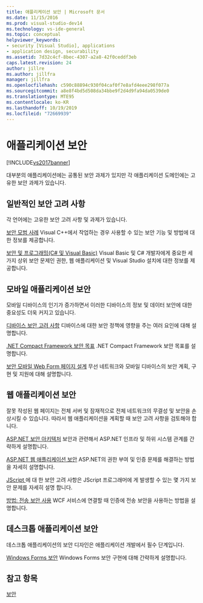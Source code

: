 ```yaml
---
title: 애플리케이션 보안 | Microsoft 문서
ms.date: 11/15/2016
ms.prod: visual-studio-dev14
ms.technology: vs-ide-general
ms.topic: conceptual
helpviewer_keywords:
- security [Visual Studio], applications
- application design, securability
ms.assetid: 7d32c4cf-8bec-4307-a2a8-42f0ceddf3eb
caps.latest.revision: 24
author: jillre
ms.author: jillfra
manager: jillfra
ms.openlocfilehash: c590c88894c930f04caf0f7e8afd4eee298f077a
ms.sourcegitcommit: a8e8f4bd5d508da34bbe9f2d4d9fa94da0539de0
ms.translationtype: MTE95
ms.contentlocale: ko-KR
ms.lasthandoff: 10/19/2019
ms.locfileid: "72669939"
---
```

# <a name="securing-applications"></a>애플리케이션 보안
[!INCLUDE[vs2017banner](../includes/vs2017banner.md)]

대부분의 애플리케이션에는 공통된 보안 과제가 있지만 각 애플리케이션 도메인에는 고유한 보안 과제가 있습니다.

## <a name="general-security-considerations"></a>일반적인 보안 고려 사항
 각 언어에는 고유한 보안 고려 사항 및 과제가 있습니다.

 [보안 모범 사례](https://msdn.microsoft.com/library/86acaccf-cdb4-4517-bd58-553618e3ec42) Visual C++에서 작업하는 경우 사용할 수 있는 보안 기능 및 방법에 대한 정보를 제공합니다.

 [보안 및 프로그래밍(C# 및 Visual Basic)](https://msdn.microsoft.com/227e2863-cf09-4c28-9611-bcd82be5e994) Visual Basic 및 C# 개발자에게 중요한 세 가지 상위 보안 문제인 권한, 웹 애플리케이션 및 Visual Studio 설치에 대한 정보를 제공합니다.

## <a name="securing-mobile-applications"></a>모바일 애플리케이션 보안
 모바일 디바이스의 인기가 증가하면서 이러한 디바이스의 정보 및 데이터 보안에 대한 중요성도 더욱 커지고 있습니다.

 [디바이스 보안 고려 사항](https://msdn.microsoft.com/45fab484-8718-452e-8210-04fda3c6cb87) 디바이스에 대한 보안 정책에 영향을 주는 여러 요인에 대해 설명합니다.

 [.NET Compact Framework 보안 목표](https://msdn.microsoft.com/64ac2770-e2bc-40a3-abbf-56c8a2c0e364) .NET Compact Framework 보안 목표를 설명합니다.

 [보안 모바일 Web Form 페이지 설계](https://msdn.microsoft.com/b69727c1-f81f-4221-a116-8f92f769365f) 무선 네트워크와 모바일 디바이스의 보안 계획, 구현 및 지원에 대해 설명합니다.

## <a name="securing-web-applications"></a>웹 애플리케이션 보안
 잘못 작성된 웹 페이지는 전체 서버 및 잠재적으로 전체 네트워크의 무결성 및 보안을 손상시킬 수 있습니다. 따라서 웹 애플리케이션을 계획할 때 보안 고려 사항을 검토해야 합니다.

 [ASP.NET 보안 아키텍처](https://msdn.microsoft.com/library/c34d6f4f-f64d-4697-bd32-02dd2ddf726f) 보안과 관련해서 ASP.NET 인프라 및 하위 시스템 관계를 간략하게 설명합니다.

 [ASP.NET 웹 애플리케이션 보안](https://msdn.microsoft.com/library/658d0430-1644-4744-b52d-08b0d6fcacb8) ASP.NET의 권한 부여 및 인증 문제를 해결하는 방법을 자세히 설명합니다.

 [JScript ](https://msdn.microsoft.com/8572efc9-071a-472d-a1a4-f0a3b42644c1)에 대 한 보안 고려 사항은 JScript 프로그래머에 게 발생할 수 있는 몇 가지 보안 문제를 자세히 설명 합니다.

 [방법: 전송 보안 사용](https://msdn.microsoft.com/16210e41-5492-4cc8-9002-7366b1fc7297) WCF 서비스에 연결할 때 인증에 전송 보안을 사용하는 방법을 설명합니다.

## <a name="securing-desktop-applications"></a>데스크톱 애플리케이션 보안
 데스크톱 애플리케이션의 보안 디자인은 애플리케이션 개발에서 필수 단계입니다.

 [Windows Forms 보안](https://msdn.microsoft.com/library/932d438a-5285-46d8-a958-8c93d0ad6cae) Windows Forms 보안 구현에 대해 간략하게 설명합니다.

## <a name="see-also"></a>참고 항목
 [보안](../ide/security-in-visual-studio.md)
